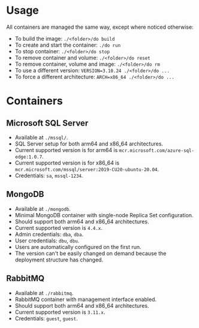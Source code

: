 # Usage
All containers are managed the same way, except where noticed otherwise:
- To build the image: `./<folder>/do build`
- To create and start the container: `./do run`
- To stop container: `./<folder>/do stop`
- To remove container and volume: `./<folder>/do reset`
- To remove container, volume and image: `./<folder>/do rm`
- To use a different version: `VERSION=3.10.24 ./<folder>/do ...`
- To force a different architecture: `ARCH=x86_64 ./<folder>/do ...`

# Containers

## Microsoft SQL Server
- Available at `./mssql/`.
- SQL Server setup for both arm64 and x86\_64 architectures.
- Current supported version is for arm64 is `mcr.microsoft.com/azure-sql-edge:1.0.7`.
- Current supported version is for x86\_64 is `mcr.microsoft.com/mssql/server:2019-CU20-ubuntu-20.04`.
- Credentials: `sa`, `mssql-1234`.


## MongoDB
- Available at `./mongodb`.
- Minimal MongoDB container with single-node Replica Set configuration.
- Should support both arm64 and x86\_64 architectures.
- Current supported version is `4.4.x`.
- Admin credentials: `dba`, `dba`.
- User credentials: `dbu`, `dbu`.
- Users are automatically configured on the first run.
- The version can't be easily changed on demand because the deployment
  structure has changed.

## RabbitMQ
- Available at `./rabbitmq`.
- RabbitMQ container with management interface enabled.
- Should support both arm64 and x86\_64 architectures.
- Current supported version is `3.11.x`.
- Credentials: `guest`, `guest`.